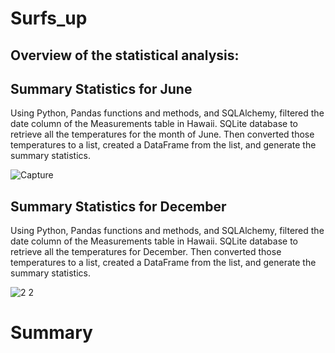 # Surfs_up

## Overview of the statistical analysis:

## Summary Statistics for June
Using Python, Pandas functions and methods, and SQLAlchemy, filtered the date column of the Measurements table in Hawaii. SQLite database to retrieve all the temperatures for the month of June.  Then converted those temperatures to a list, created a DataFrame from the list, and generate the summary statistics. 

![Capture](https://user-images.githubusercontent.com/58860105/137639413-ec562c43-5bfe-4f92-b7ba-68af770fe218.PNG)



## Summary Statistics for December
Using Python, Pandas functions and methods, and SQLAlchemy, filtered the date column of the Measurements table in Hawaii. SQLite database to retrieve all the temperatures for December.  Then converted those temperatures to a list, created a DataFrame from the list, and generate the summary statistics. 

![2 2](https://user-images.githubusercontent.com/58860105/137639657-33ab5b9c-a8c2-4135-9abd-639b2d0b9cc7.PNG)


# Summary
